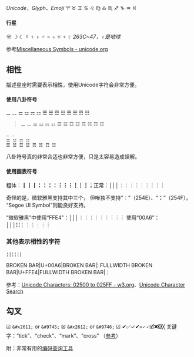 *Unicode，Glyph、Emoji*
♈ ♉ ♊ ♋ ♌ ♍ ♎ ♏ ♐ ♑ ♒ ♓

#### 行星
☼ ☽ ☾ ☿ ♀ ♁ ♂ ♃ ♄ ♅ ♆ ♇
*263C~47，♁是地球*

参考[Miscellaneous Symbols - unicode.org](https://unicode.org/charts/nameslist/n_2600.html)

## 相性
描述星座时需要表示相性，使用Unicode字符会非常方便。

#### 使用八卦符号
⚊ ⚋
⚌ ⚍ ⚎ ⚏
☰ ☱ ☲ ☳ ☴ ☵ ☶ ☷
>⚊ ⚋
⚌ ⚍ ⚎ ⚏
☰ ☱ ☲ ☳ ☴ ☵ ☶ ☷

```
⚊ ⚋
⚌ ⚍ ⚎ ⚏
☰ ☱ ☲ ☳ ☴ ☵ ☶ ☷
```
八卦符号真的非常合适也非常方便，只是太容易造成误解。

#### 使用画表符号
粗体：┃┃┃╏╏╏╏┇┇┇┋┋┋；正常：│││╎╎╎┆┆┆┊┊┊

奇怪的是，微软雅黑支持其中三个，
但唯独不支持“╎”（254E）、“╏”（254F）。
“Segoe UI Symbol”则能良好支持。

“微软雅黑”中使用“FFE4”：│││￤￤￤┆┆┆┊┊┊
使用“00A6”：│││¦¦¦┆┆┆┊┊┊

### 其他表示相性的字符
```
¦|¦¦¦|
```

BROKEN BAR|U+00A6|BROKEN BAR|¦
FULLWIDTH BROKEN BAR|U+FFE4|FULLWIDTH BROKEN BAR|￤

参考：[Unicode Characters: 02500 to 025FF - w3.org](https://www.w3.org/TR/xml-entity-names/025.html)、[Unicode Character Search](https://www.fileformat.info/info/unicode/char/search.htm?q=¦)

## 勾叉
☑ `&#x2611;` or `&#9745;`
☒ `&#x2612;` or `&#9746;`
☑ ✔✅✓✔𐄂🗸🗸🗹❌❎╳
关键字：“tick”、“check”、“mark”、“cross”
（[参考](https://meta.stackexchange.com/questions/314520/markdown-for-ticks-and-crosses)）

附：非常有用的[编码查询工具](https://r12a.github.io/app-conversion/)
